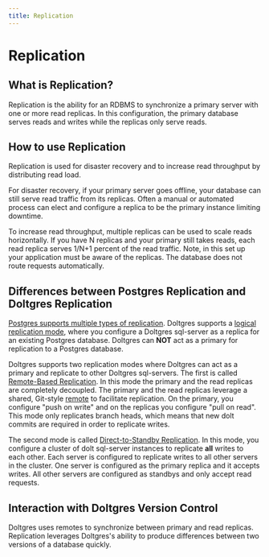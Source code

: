 ```yaml
---
title: Replication
---
```


# Replication

## What is Replication?

Replication is the ability for an RDBMS to synchronize a primary server with one or more read
replicas. In this configuration, the primary database serves reads and writes while the replicas
only serve reads.

## How to use Replication

Replication is used for disaster recovery and to increase read throughput by distributing read load.

For disaster recovery, if your primary server goes offline, your database can still serve read
traffic from its replicas. Often a manual or automated process can elect and configure a replica to
be the primary instance limiting downtime.

To increase read throughput, multiple replicas can be used to scale reads horizontally. If you have
N replicas and your primary still takes reads, each read replica serves 1/N+1 percent of the read
traffic. Note, in this set up your application must be aware of the replicas. The database does not
route requests automatically.

## Differences between Postgres Replication and Doltgres Replication

[Postgres supports multiple types of
replication](https://www.postgresql.org/docs/current/runtime-config-replication.html). Doltgres
supports a [logical replication mode](../../../guides/binlog-replication.md), where you configure a
Doltgres sql-server as a replica for an existing Postgres database. Doltgres can **NOT** act as a
primary for replication to a Postgres database.

Doltgres supports two replication modes where Doltgres can act as a primary and replicate to other
Doltgres sql-servers. The first is called [Remote-Based
Replication](../../reference/sql/server/replication.md#replication-through-a-remote). In this mode
the primary and the read replicas are completely decoupled. The primary and the read replicas
leverage a shared, Git-style [remote](../git/remotes.md) to facilitate replication. On the primary,
you configure "push on write" and on the replicas you configure "pull on read". This mode only
replicates branch heads, which means that new dolt commits are required in order to replicate
writes.

The second mode is called [Direct-to-Standby
Replication](../../reference/sql/server/replication.md#direct-to-standby-replication). In this mode,
you configure a cluster of dolt sql-server instances to replicate **all** writes to each other. Each
server is configured to replicate writes to all other servers in the cluster. One server is
configured as the primary replica and it accepts writes. All other servers are configured as
standbys and only accept read requests.

## Interaction with Doltgres Version Control

Doltgres uses remotes to synchronize between primary and read replicas. Replication leverages
Doltgres's ability to produce differences between two versions of a database quickly.
